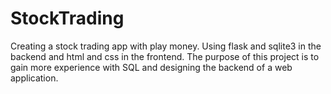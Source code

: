 # StockTrading
Creating a stock trading app with play money. Using flask and sqlite3 in the backend and html and css in the frontend.  The purpose of this project is to gain more experience with SQL and designing the backend of a web application.
